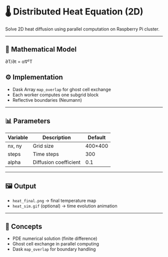 # 🌡️ Distributed Heat Equation (2D)

Solve 2D heat diffusion using parallel computation on Raspberry Pi cluster.

---

## 🔬 Mathematical Model
∂T/∂t = α∇²T

## ⚙️ Implementation
- Dask Array `map_overlap` for ghost cell exchange  
- Each worker computes one subgrid block  
- Reflective boundaries (Neumann)

---

## 📊 Parameters
| Variable | Description | Default |
|-----------|-------------|----------|
| nx, ny | Grid size | 400×400 |
| steps | Time steps | 300 |
| alpha | Diffusion coefficient | 0.1 |

---

## 🖼️ Output
- `heat_final.png` → final temperature map  
- `heat_sim.gif` (optional) → time evolution animation

---

## 🧠 Concepts
- PDE numerical solution (finite difference)
- Ghost cell exchange in parallel computing
- Dask `map_overlap` for boundary handling